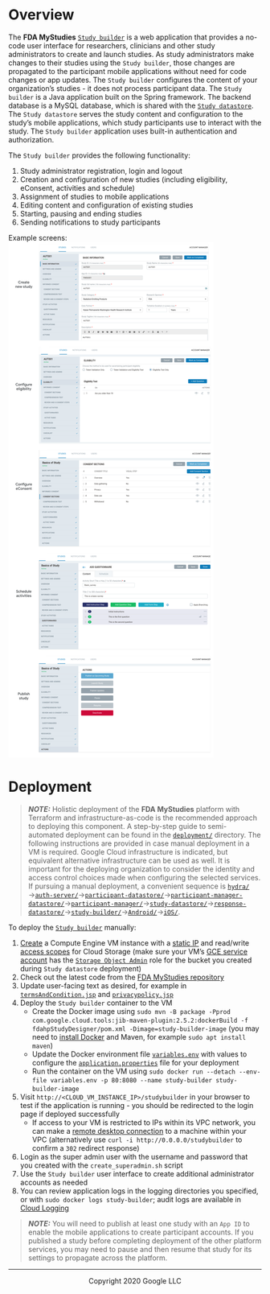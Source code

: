 <!--
 Copyright 2020 Google LLC
 Use of this source code is governed by an MIT-style
 license that can be found in the LICENSE file or at
 https://opensource.org/licenses/MIT.
-->
 
# Overview
The **FDA MyStudies** [`Study builder`](/study-builder/) is a web application that provides a no-code user interface for researchers, clinicians and other study administrators to create and launch studies. As study administrators make changes to their studies using the `Study builder`, those changes are propagated to the participant mobile applications without need for code changes or app updates. The `Study builder` configures the content of your organization’s studies - it does not process participant data. The `Study builder` is a Java application built on the Spring framework. The backend database is a MySQL database, which is shared with the [`Study datastore`](/study-datastore/). The `Study datastore` serves the study content and configuration to the study’s mobile applications, which study participants use to interact with the study. The `Study builder` application uses built-in authentication and authorization.
 
The `Study builder` provides the following functionality:
1. Study administrator registration, login and logout
1. Creation and configuration of new studies (including eligibility, eConsent, activities and schedule)
1. Assignment of studies to mobile applications
1. Editing content and configuration of existing studies
1. Starting, pausing and ending studies
1. Sending notifications to study participants
 
<!-- A detailed user-guide for how to configure your first study can be found [here](TODO) --->
 
<!--TODO A demonstration of the `Study builder` application can be found [here](todo). --->
 
Example screens:
![Example screens](../documentation/images/study-builder-screens.png "Example screens")
 
# Deployment
> **_NOTE:_** Holistic deployment of the **FDA MyStudies** platform with Terraform and infrastructure-as-code is the recommended approach to deploying this component. A step-by-step guide to semi-automated deployment can be found in the [`deployment/`](/deployment) directory. The following instructions are provided in case manual deployment in a VM is required. Google Cloud infrastructure is indicated, but equivalent alternative infrastructure can be used as well. It is important for the deploying organization to consider the identity and access control choices made when configuring the selected services. If pursuing a manual deployment, a convenient sequence is [`hydra/`](/hydra)&rarr;[`auth-server/`](/auth-server/)&rarr;[`participant-datastore/`](/participant-datastore/)&rarr;[`participant-manager-datastore/`](/participant-manager-datastore/)&rarr;[`participant-manager/`](/participant-manager/)&rarr;[`study-datastore/`](/study-datastore/)&rarr;[`response-datastore/`](/response-datastore/)&rarr;[`study-builder/`](/study-builder/)&rarr;[`Android/`](/Android/)&rarr;[`iOS/`](/iOS/).
 
To deploy the [`Study builder`](/study-builder/) manually:
1. [Create](https://cloud.google.com/compute/docs/instances/create-start-instance) a Compute Engine VM instance with a [static IP](https://cloud.google.com/compute/docs/ip-addresses/reserve-static-internal-ip-address) and read/write [access scopes](https://cloud.google.com/compute/docs/access/service-accounts#accesscopesiam) for Cloud Storage (make sure your VM’s [GCE service account](https://cloud.google.com/compute/docs/access/service-accounts#default_service_account) has the [`Storage Object Admin`](https://cloud.google.com/storage/docs/access-control/iam-roles) role for the bucket you created during `Study datastore` deployment)
1. Check out the latest code from the [FDA MyStudies repository](https://github.com/GoogleCloudPlatform/fda-mystudies/)
1. Update user-facing text as desired, for example in [`termsAndCondition.jsp`](fdahpStudyDesigner/src/main/webapp/WEB-INF/view/termsAndCondition.jsp) and [`privacypolicy.jsp`](fdahpStudyDesigner/src/main/webapp/WEB-INF/view/privacypolicy.jsp)
1. Deploy the `Study builder` container to the VM
    -    Create the Docker image using `sudo mvn -B package -Pprod com.google.cloud.tools:jib-maven-plugin:2.5.2:dockerBuild -f fdahpStudyDesigner/pom.xml -Dimage=study-builder-image` (you may need to [install Docker](https://docs.docker.com/engine/install/debian/) and Maven, for example `sudo apt install maven`)
    -    Update the Docker environment file [`variables.env`](variables.env) with values to configure the [`application.properties`](fdahpStudyDesigner/src/main/resources/application.properties) file for your deployment
    -    Run the container on the VM using `sudo docker run --detach --env-file variables.env -p 80:8080 --name study-builder study-builder-image`
1. Visit `http://<CLOUD_VM_INSTANCE_IP>/studybuilder` in your browser to test if the application is running - you should be redirected to the login page if deployed successfully 
    -    If access to your VM is restricted to IPs within its VPC network, you can make a [remote desktop connection](https://cloud.google.com/solutions/chrome-desktop-remote-on-compute-engine) to a machine within your VPC (alternatively use `curl -i http://0.0.0.0/studybuilder` to confirm a `302` redirect response)
1. Login as the super admin user with the username and password that you created with the `create_superadmin.sh` script
1. Use the `Study builder` user interface to create additional administrator accounts as needed
1. You can review application logs in the logging directories you specified, or with `sudo docker logs study-builder`; audit logs are available in [Cloud Logging](https://cloud.google.com/logging)
 
> **_NOTE:_** You will need to publish at least one study with an `App ID` to enable the mobile applications to create participant accounts. If you published a study before completing deployment of the other platform services, you may need to pause and then resume that study for its settings to propagate across the platform.  

***
<p align="center">Copyright 2020 Google LLC</p>
